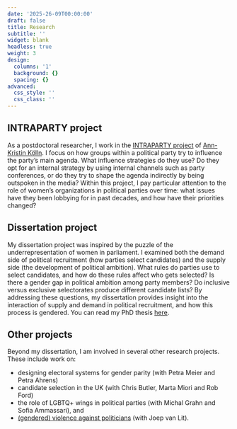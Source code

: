 ```yaml
---
date: '2025-26-09T00:00:00'
draft: false
title: Research
subtitle: ''
widget: blank
headless: true
weight: 3
design:
  columns: '1'
  background: {}
  spacing: {}
advanced:
  css_style: ''
  css_class: ''
---
```


## INTRAPARTY project
As a postdoctoral researcher, I work in the [INTRAPARTY project](https://www.gu.se/en/research/the-benefits-of-conflict-how-factions-can-enhance-political-parties-electoral-performance-intraparty) of [Ann-Kristin Kölln](https://www.gu.se/en/about/find-staff/ann-kristinkolln). I focus on how groups within a political party try to influence the party’s main agenda. What influence strategies do they use? Do they opt for an internal strategy by using internal channels such as party conferences, or do they try to shape the agenda indirectly by being outspoken in the media? Within this project, I pay particular attention to the role of women’s organizations in political parties over time: what issues have they been lobbying for in past decades, and how have their priorities changed?  

## Dissertation project
My dissertation project was inspired by the puzzle of the underrepresentation of women in parliament. I examined both the demand side of political recruitment (how parties select candidates) and the supply side (the development of political ambition). What rules do parties use to select candidates, and how do these rules affect who gets selected? Is there a gender gap in political ambition among party members? Do inclusive versus exclusive selectorates produce different candidate lists? By addressing these questions, my dissertation provides insight into the interaction of supply and demand in political recruitment, and how this process is gendered. You can read my PhD thesis [here](https://repository.uantwerpen.be/docstore/d:irua:28328).  

## Other projects
Beyond my dissertation, I am involved in several other research projects. These include work on:  
- designing electoral systems for gender parity (with Petra Meier and Petra Ahrens) 
- candidate selection in the UK (with Chris Butler, Marta Miori and Rob Ford)  
- the role of LGBTQ+ wings in political parties (with Michal Grahn and Sofia Ammassari), and  
- [(gendered) violence against politicians](https://osf.io/86nwu) (with Joep van Lit).  
